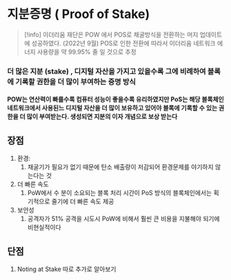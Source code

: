 
# 지분증명 ( Proof of Stake)

> [!info] 이더리움 재단은 POW 에서 POS로 채굴방식을 전환하는 머지 업데이트에 성공하였다.
> (2022년 9월) POS로 인한 전환에 따라서 이더리움 네트워크 에너지 사용량을 약 99.95% 줄 일 것으로 추정 

### 더 많은 지분 (stake) , 디지털 자산을 가지고 있을수록 그에 비례하여 블록에 기록할 권한을 더 많이 부여하는 증명 방식 

#### POW는 연산력이 빠를수록 컴퓨터 성능이 좋을수록 유리하였지만 PoS는 해당 블록체인 네트워크에서 사용된느 디지털 자산을 더 많이 보유하고 있어야 블록에 기록할 수 있는 권한을 더 많이 부여받는다. 생성되면 지분의 이자 개념으로 보상 받는다 

## 장점


1. 환경:
	1. 채굴기가 필요가 없기 때문에 탄소 배출량이 저감되어 환경문제를 야기하지 않는다는 것
2. 더 빠른 속도
	1. PoW에서 수 분이 소요되는 블록 처리 시간이 PoS 방식의 블록체인에서는 획기적으로 줄기에 더 빠른 속도 제공
3. 보안성 
	1. 공격자가 51% 공격을 시도시 PoW에 비해서 훨씬 큰 비용을 지불해야 되기에 비현실적이다 

## 단점

1. Noting at Stake 따로 추가로 알아보기 
